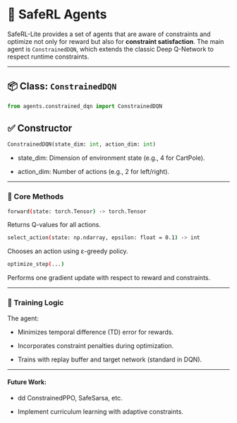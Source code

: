 # 🤖 SafeRL Agents

SafeRL-Lite provides a set of agents that are aware of constraints and optimize not only for reward but also for **constraint satisfaction**. The main agent is `ConstrainedDQN`, which extends the classic Deep Q-Network to respect runtime constraints.

---

## 📦 Class: `ConstrainedDQN`

```python
from agents.constrained_dqn import ConstrainedDQN
```
## ✅ Constructor
```python
ConstrainedDQN(state_dim: int, action_dim: int)

```
- state_dim: Dimension of environment state (e.g., 4 for CartPole).

- action_dim: Number of actions (e.g., 2 for left/right).

---

### 🔧 Core Methods
```bash
forward(state: torch.Tensor) -> torch.Tensor
```
Returns Q-values for all actions.
```bash
select_action(state: np.ndarray, epsilon: float = 0.1) -> int
```
Chooses an action using ε-greedy policy.
```bash
optimize_step(...)
```
Performs one gradient update with respect to reward and constraints.

---

### 🧠 Training Logic
The agent:

- Minimizes temporal difference (TD) error for rewards.

- Incorporates constraint penalties during optimization.

- Trains with replay buffer and target network (standard in DQN).

---

#### Future Work:
- dd ConstrainedPPO, SafeSarsa, etc.

- Implement curriculum learning with adaptive constraints.

